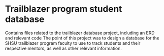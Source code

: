 # Trailblazer program student database
Contains files related to the trailblazer database project, including an ERD and relevant code
The point of this project was to design a database for the SHSU trailblazer program faculty to use to track students and their respective mentors, as well as other relevant information.
